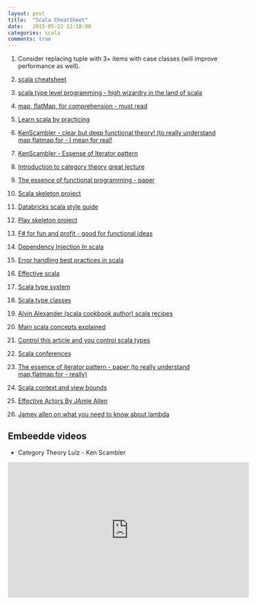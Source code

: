 ```yaml
---
layout: post
title:  "Scala CheatSheet"
date:   2015-05-22 22:18:00
categories: scala
comments: true
---
```

1. Consider replacing tuple with 3+ items with case classes (will improve performance as well).

1. [scala cheatsheet](https://www.coursera.org/learn/progfun2/supplement/BDqfw/cheat-sheet)
1. [scala type level programming - high wizardry in the land of scala](https://vimeo.com/28793245)
1. [map, flatMap, for comprehension - must read](http://stackoverflow.com/questions/14598990/confused-with-the-for-comprehension-to-flatmap-map-transformation)
1. [Learn scala by practicing](http://scala-exercises.47deg.com/)
1. [KenScambler - clear but deep functional theory! (to really understand map,flatmap,for - I mean for real!](https://twitter.com/KenScambler)
1. [KenScambler - Essense of Iterator pattern](https://github.com/kenbot/MSUG-Essence-Iterator-Pattern)
1. [Introduction to category theory great lecture](https://www.youtube.com/watch?v=jDhMDgU7Koc)
1. [The essence of functional programming - paper](http://www.eliza.ch/doc/wadler92essence_of_FP.pdf)
1. [Scala skeleton project](https://github.com/marconilanna/scala-boilerplate)
1. [Databricks scala style guide](https://github.com/databricks/scala-style-guide)
1. [Play skeleton project](https://github.com/marconilanna/play-bootstrap)
1. [F# for fun and profit - good for functional ideas](http://fsharpforfunandprofit.com/)
1. [Dependency Injection In scala](http://di-in-scala.github.io/)
1. [Error handling best practices in scala](https://tersesystems.com/2012/12/27/error-handling-in-scala/)
1. [Effective scala](http://twitter.github.io/effectivescala/)
1. [Scala type system](http://ktoso.github.io/scala-types-of-types/)
1. [Scala type classes](http://danielwestheide.com/blog/2013/02/06/the-neophytes-guide-to-scala-part-12-type-classes.html)
1. [Alvin Alexander (scala cookbook author) scala recipes](http://alvinalexander.com/scala)
1. [Main scala concepts explained](http://naildrivin5.com/scalatour/)
1. [Control this article and you control scala types](https://tpolecat.github.io/2015/04/29/f-bounds.html)
1. [Scala conferences](http://lanyrd.com/topics/scala/)
1. [The essence of iterator pattern - paper (to really understand map,flatmap,for - really)](https://www.cs.ox.ac.uk/jeremy.gibbons/publications/iterator.pdf)
1. [Scala context and view bounds](http://stackoverflow.com/questions/4465948/what-are-scala-context-and-view-bounds)
1. [Effective Actors By JAmie Allen](https://vimeo.com/65556264)
1. [Jamey allen on what you need to know about lambda](http://www.slideshare.net/jaxLondonConference/what-you-need-to-know-about-lambdas-jamie-allen-typesafe)

## Embeedde videos

* Category Theory Lulz - Ken Scambler
<iframe width="560" height="315" src="https://www.youtube.com/embed/jDhMDgU7Koc" frameborder="0" allowfullscreen></iframe>
